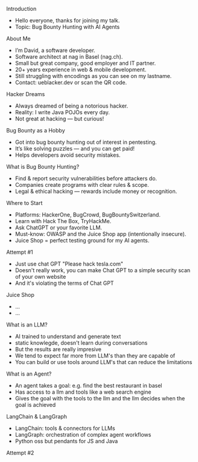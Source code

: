 Introduction

* Hello everyone, thanks for joining my talk.
* Topic: Bug Bounty Hunting with AI Agents

About Me

* I’m David, a software developer.
* Software architect at nag in Basel (nag.ch).
* Small but great company, good employer and IT partner.
* 20+ years experience in web & mobile development.
* Still struggling with encodings as you can see on my lastname.
* Contact: ueblacker.dev or scan the QR code.

Hacker Dreams

* Always dreamed of being a notorious hacker.
* Reality: I write Java POJOs every day.
* Not great at hacking — but curious!

Bug Bounty as a Hobby

* Got into bug bounty hunting out of interest in pentesting.
* It’s like solving puzzles — and you can get paid!
* Helps developers avoid security mistakes.

What is Bug Bounty Hunting?

* Find & report security vulnerabilities before attackers do.
* Companies create programs with clear rules & scope.
* Legal & ethical hacking — rewards include money or recognition.

Where to Start

* Platforms: HackerOne, BugCrowd, BugBountySwitzerland.
* Learn with Hack The Box, TryHackMe.
* Ask ChatGPT or your favorite LLM.
* Must-know: OWASP and the Juice Shop app (intentionally insecure).
* Juice Shop = perfect testing ground for my AI agents.

Attempt #1

* Just use chat GPT "Please hack tesla.com"
* Doesn't really work, you can make Chat GPT to a simple security scan of your own website
* And it's violating the terms of Chat GPT

Juice Shop
* ...
* ...

What is an LLM?

* AI trained to understand and generate text
* static knowlegde, doesn't learn during conversations
* But the results are really impresive
* We tend to expect far more from LLM's than they are capable of
* You can build or use tools around LLM's that can reduce the limitations

What is an Agent?

* An agent takes a goal: e.g. find the best restaurant in basel
* Has access to a llm and tools like a web search engine
* Gives the goal with the tools to the llm and the llm decides when the goal is achieved

LangChain & LangGraph

* LangChain: tools & connectors for LLMs
* LangGraph: orchestration of complex agent workflows
* Python oss but pendants for JS and Java

Attempt #2


